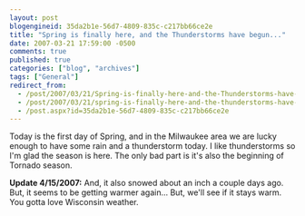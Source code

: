 ```yaml
---
layout: post
blogengineid: 35da2b1e-56d7-4809-835c-c217bb66ce2e
title: "Spring is finally here, and the Thunderstorms have begun..."
date: 2007-03-21 17:59:00 -0500
comments: true
published: true
categories: ["blog", "archives"]
tags: ["General"]
redirect_from: 
  - /post/2007/03/21/Spring-is-finally-here-and-the-Thunderstorms-have-begun
  - /post/2007/03/21/spring-is-finally-here-and-the-thunderstorms-have-begun
  - /post.aspx?id=35da2b1e-56d7-4809-835c-c217bb66ce2e
---
```

<!-- more -->

Today is the first day of Spring, and in the Milwaukee area we are lucky enough to have some rain and a thunderstorm today. I like thunderstorms so I'm glad the season is here. The only bad part is it's also the beginning of Tornado season.

<STRONG>Update 4/15/2007:</STRONG> And, it also snowed about an inch a couple days ago. But, it seems to be getting warmer again... But, we'll see if it stays warm. You gotta love Wisconsin weather.
